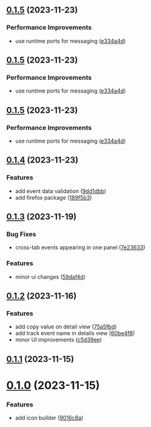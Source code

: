 ## [0.1.5](https://github.com/gerardbalaoro/segment-inspector/compare/v0.1.4...v0.1.5) (2023-11-23)


### Performance Improvements

* use runtime ports for messaging ([e334a4d](https://github.com/gerardbalaoro/segment-inspector/commit/e334a4d092b89df4c7af54e60da6eb4a2660833d))



## [0.1.5](https://github.com/gerardbalaoro/segment-inspector/compare/v0.1.4...v0.1.5) (2023-11-23)


### Performance Improvements

* use runtime ports for messaging ([e334a4d](https://github.com/gerardbalaoro/segment-inspector/commit/e334a4d092b89df4c7af54e60da6eb4a2660833d))



## [0.1.5](https://github.com/gerardbalaoro/segment-inspector/compare/v0.1.4...v0.1.5) (2023-11-23)


### Performance Improvements

* use runtime ports for messaging ([e334a4d](https://github.com/gerardbalaoro/segment-inspector/commit/e334a4d092b89df4c7af54e60da6eb4a2660833d))



## [0.1.4](https://github.com/gerardbalaoro/segment-inspector/compare/v0.1.3...v0.1.4) (2023-11-23)


### Features

* add event data validation ([9dd1dbb](https://github.com/gerardbalaoro/segment-inspector/commit/9dd1dbba674ebc73a505a6525c3694c1fcc4abe2))
* add firefox package ([189f5b3](https://github.com/gerardbalaoro/segment-inspector/commit/189f5b3c649383e1730e49c821744cebd56ba2c3))



## [0.1.3](https://github.com/gerardbalaoro/segment-inspector/compare/v0.1.2...v0.1.3) (2023-11-19)


### Bug Fixes

* cross-tab events appearing in one panel ([7e23633](https://github.com/gerardbalaoro/segment-inspector/commit/7e2363325d9b7ebc0bd2baec871f8eb82dc9cf25))


### Features

* minor ui changes ([59daf4d](https://github.com/gerardbalaoro/segment-inspector/commit/59daf4d7fcf62e75ae32968940ba9fc2ef42f9ad))



## [0.1.2](https://github.com/gerardbalaoro/segment-inspector/compare/v0.1.1...v0.1.2) (2023-11-16)


### Features

* add copy value on detail view ([75a5fbd](https://github.com/gerardbalaoro/segment-inspector/commit/75a5fbdc37cf0507ca8501aa29599576e2d98778))
* add track event name in details view ([60be4f8](https://github.com/gerardbalaoro/segment-inspector/commit/60be4f862edb0b758709b51282e26f72afd9b4ac))
* minor UI improvements ([c5d39ee](https://github.com/gerardbalaoro/segment-inspector/commit/c5d39ee3e13080b2c834719dc2ea17f30e04090e))



## [0.1.1](https://github.com/gerardbalaoro/segment-inspector/compare/v0.1.0...v0.1.1) (2023-11-15)



# [0.1.0](https://github.com/gerardbalaoro/segment-inspector/compare/9016c8a144a17fcb941c3234125e7e009d296094...v0.1.0) (2023-11-15)


### Features

* add icon builder ([9016c8a](https://github.com/gerardbalaoro/segment-inspector/commit/9016c8a144a17fcb941c3234125e7e009d296094))



